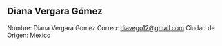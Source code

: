 ## Diana Vergara Gómez

Nombre: Diana Vergara Gomez
Correo: diavego12@gmail.com
Ciudad de Origen: Mexico 